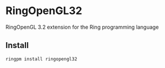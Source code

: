 # RingOpenGL32

RingOpenGL 3.2 extension for the Ring programming language

## Install

	ringpm install ringopengl32
